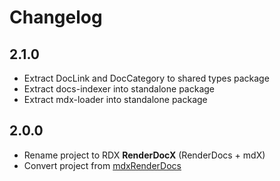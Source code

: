 # Changelog

## 2.1.0

- Extract DocLink and DocCategory to shared types package
- Extract docs-indexer into standalone package
- Extract mdx-loader into standalone package

## 2.0.0

- Rename project to RDX **RenderDocX** (RenderDocs + mdX)
- Convert project from [mdxRenderDocs](https://github.com/duhnunes/mdxRenderDocs)
